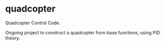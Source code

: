 # quadcopter
Quadcopter Control Code.

Ongoing project to construct a quadcopter from base functions, using PID theory.
